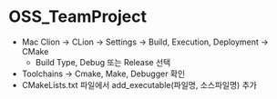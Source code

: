 # OSS_TeamProject

- Mac Clion -> CLion -> Settings -> Build, Execution, Deployment -> CMake
  - Build Type, Debug 또는 Release 선택
- Toolchains -> Cmake, Make, Debugger 확인
- CMakeLists.txt 파일에서 add_executable(파일명, 소스파일명) 추가